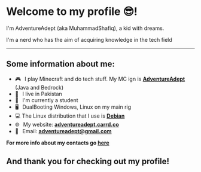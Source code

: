 # Welcome to my profile 😎!
I'm AdventureAdept (aka MuhammadShafiq), a kid with dreams.

I'm a nerd who has the aim of acquiring knowledge in the tech field
***
## Some information about me:
* 🎮⠀I play Minecraft and do tech stuff. My MC ign is [**AdventureAdept**](https://namemc.com/AdventureAdept) (Java and Bedrock)
* 📍⠀I live in Pakistan
* 🏫⠀I'm currently a student
* 🖥⠀DualBooting Windows, Linux on my main rig
* 💻 The Linux distribution that I use is [**Debian**](https://www.debian.org)
* 🌐⠀My website: [**adventureadept.carrd.co**](https://adventureadept.carrd.co)
* 📧⠀Email: <a href="adventureadept@gmail.com">**adventureadept@gmail.com**</a><br>

**For more info about my contacts go [here](https://adventureadept.carrd.co/#links)**

## And thank you for checking out my profile!

